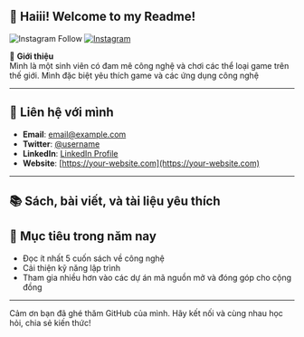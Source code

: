 ## 👋 Haiii! Welcome to my Readme!

![Instagram Follow](https://www.instagram.com/yeonyi746)
[![Instagram](https://img.shields.io/badge/Instagram-follow%20me-orange)](https://www.instagram.com/yeonyi746)


🚀 **Giới thiệu**  
Mình là một sinh viên có đam mê công nghệ và chơi các thể loại game trên thế giới. Mình đặc biệt yêu thích game và các ứng dụng công nghệ 

---



## 💬 Liên hệ với mình

- **Email**: [email@example.com](mailto:email@example.com)
- **Twitter**: [@username](https://twitter.com/username)
- **LinkedIn**: [LinkedIn Profile](https://linkedin.com/in/username)
- **Website**: [https://your-website.com](https://your-website.com)

---

## 📚 Sách, bài viết, và tài liệu yêu thích



## 🎯 Mục tiêu trong năm nay

- Đọc ít nhất 5 cuốn sách về công nghệ
- Cải thiện kỹ năng lập trình 
- Tham gia nhiều hơn vào các dự án mã nguồn mở và đóng góp cho cộng đồng

---
Cảm ơn bạn đã ghé thăm GitHub của mình. Hãy kết nối và cùng nhau học hỏi, chia sẻ kiến thức!
